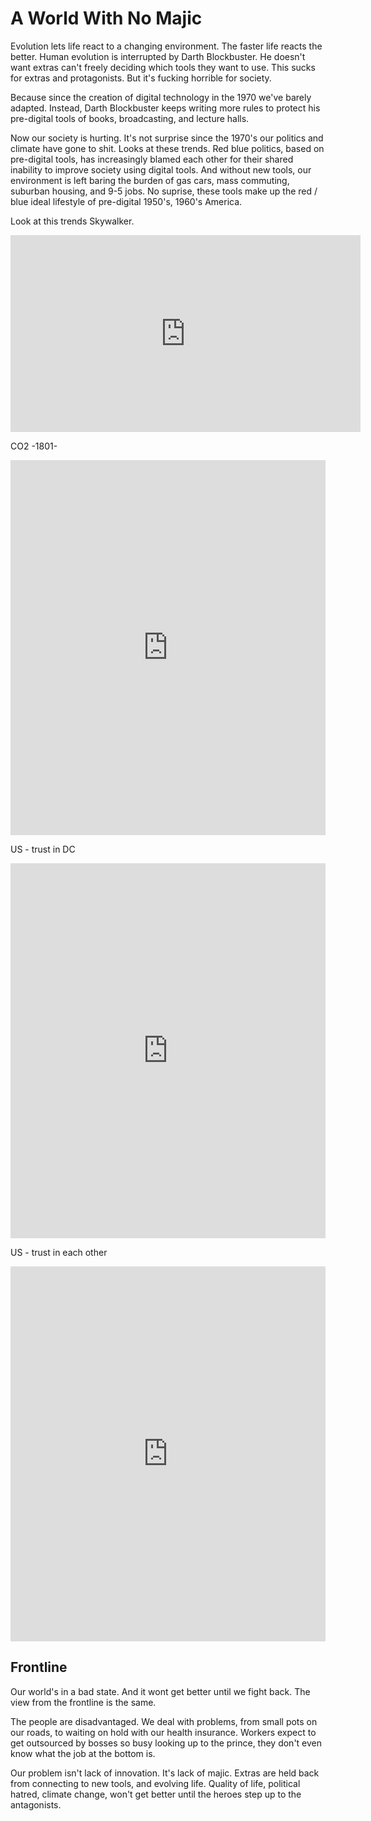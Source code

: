 
# A World With No Majic

Evolution lets life react to a changing environment. The faster life reacts the better. Human evolution is interrupted by Darth Blockbuster. He doesn't want extras can't freely deciding which tools they want to use. This sucks for extras and protagonists. But it's fucking horrible for society.

Because since the creation of digital technology in the 1970 we've barely adapted. Instead, Darth Blockbuster keeps writing more rules to protect his pre-digital tools of books, broadcasting, and lecture halls.

Now our society is hurting. It's not surprise since the 1970's our politics and climate have gone to shit. Looks at these trends. Red blue politics, based on pre-digital tools, has increasingly blamed each other for their shared inability to improve society using digital tools. And without new tools, our environment is left baring the burden of gas cars, mass commuting, suburban housing, and 9-5 jobs. No suprise, these tools make up the red / blue ideal lifestyle of pre-digital 1950's, 1960's America.

Look at this trends Skywalker.

<iframe width="560" height="315" src="https://www.youtube-nocookie.com/embed/tEczkhfLwqM" frameborder="0" allow="accelerometer; autoplay; encrypted-media; gyroscope; picture-in-picture" allowfullscreen></iframe>

CO2 -1801-
<iframe src="https://ourworldindata.org/grapher/co2-concentration-long-term?time=1801..2018" style="width: 100%; height: 600px; border: 0px none;"></iframe>

US - trust in DC
<iframe src="https://ourworldindata.org/grapher/public-trust-in-government?time=1958..2015" style="width: 100%; height: 600px; border: 0px none;"></iframe>

US - trust in each other
<iframe src="https://ourworldindata.org/grapher/trust-attitudes-in-the-us?time=1972..2014" style="width: 100%; height: 600px; border: 0px none;"></iframe>

## Frontline

Our world's in a bad state. And it wont get better until we fight back.  The view from the frontline is the same.

The people are disadvantaged. We deal with problems, from small pots on our roads, to waiting on hold with our health insurance. Workers expect to get outsourced by bosses so busy looking up to the prince, they don't even know what the job at the bottom is.

Our problem isn't lack of innovation. It's lack of majic. Extras are held back from connecting to new tools, and evolving life. Quality of life, political hatred, climate change, won't get better until the heroes step up to the antagonists.
